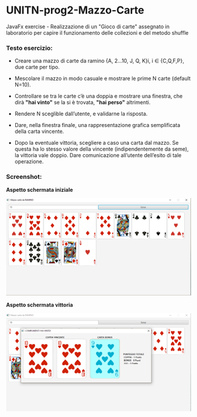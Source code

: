 # UNITN-prog2-Mazzo-Carte
JavaFx exercise - Realizzazione di un "Gioco di carte" assegnato in laboratorio per capire il funzionamento delle collezioni e del metodo shuffle

### Testo esercizio:
* Creare una mazzo	di	carte	da	ramino {A,	2…10,	J,	Q,	K}i,	i ∈	{C,Q,F,P},	due	carte	per	tipo.

* Mescolare il mazzo in modo casuale e mostrare le prime N carte (default N=10).	

* Controllare se tra le carte c’è una doppia e mostrare una finestra, che dirà **"hai vinto"** se la si è trovata, **"hai perso"** altrimenti.	

* Rendere N sceglible dall’utente, e validarne la risposta.	
* Dare,	nella finestra	finale,	una rappresentazione grafica semplificata della carta vincente.	
* Dopo la eventuale vittoria, scegliere a caso una carta dal mazzo. Se questa ha lo stesso valore della vincente (indipendentemente da seme), la vittoria vale doppio. Dare comunicazione all’utente dell’esito di tale operazione.	

### Screenshot:

**Aspetto schermata iniziale**
<p style="text-align:center">
    <img src="https://github.com/Pater999/UNITN-lingProg-Mazzo-Carte/blob/master/resources/img/ProgrammaInziale.PNG" alt="ProgrammaIniziale.png" />
</p>

**Aspetto schermata vittoria**
<p style="text-align:center">
    <img src="https://github.com/Pater999/UNITN-lingProg-Mazzo-Carte/blob/master/resources/img/EsempioVittoria.PNG" alt="EsempioVittoria.png" />
</p>

